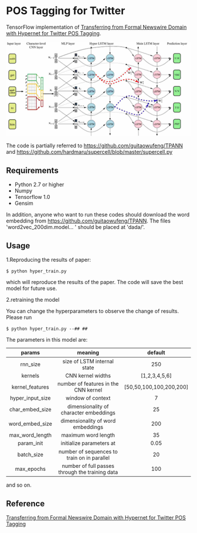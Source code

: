 # POS Tagging for Twitter

TensorFlow implementation of [Transferring from Formal Newswire Domain with Hypernet for Twitter POS Tagging](http://aclweb.org/anthology/D18-1275). 

![compgraph](./img/model4.jpg)

The code is partially referred to https://github.com/guitaowufeng/TPANN and https://github.com/hardmaru/supercell/blob/master/supercell.py

## Requirements

- Python 2.7 or higher
- Numpy 
- Tensorflow 1.0 
- Gensim

In addition, anyone who want to run these codes should download the word embedding from https://github.com/guitaowufeng/TPANN. The files 'word2vec_200dim.model...
' should be placed at 'dada/'.

## Usage

1.Reproducing the results of paper:
```
$ python hyper_train.py
```
which will reproduce the results of the paper. The code will save the best model for future use. 

2.retraining the model 

You can change the hyperparameters to observe the change of results. Please run
```
$ python hyper_train.py --## ##
```

The parameters in this model are: 

| params          | meaning                                           | default     |
|:---------------:|:-------------------------------------------------:|:-----------:|
| rnn_size        | size of LSTM internal state                       | 250         |
| kernels         | CNN kernel widths                                 | [1,2,3,4,5,6]|
| kernel_features | number of features in the CNN kernel              | [50,50,100,100,200,200]|
| hyper_input_size | window of context | 7         |
| char_embed_size | dimensionality of character embeddings            | 25          |
| word_embed_size | dimensionality of word embeddings                 | 200         |
| max_word_length | maximum word length                               | 35          |
| param_init      | initialize parameters at                          | 0.05        |
| batch_size      | number of sequences to train on in parallel       | 20          |
| max_epochs      | number of full passes through the training data   | 100         |
and so on.


## Reference

[Transferring from Formal Newswire Domain with Hypernet for Twitter POS Tagging](http://aclweb.org/anthology/D18-1275)







